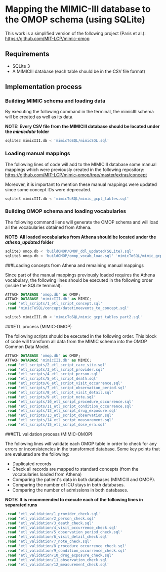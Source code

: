 # Mapping the MIMIC-III database to the OMOP schema (using SQLite)

This work is a simplified version of the following project (Paris et al.): https://github.com/MIT-LCP/mimic-omop

## Requirements
- SQLite 3
- A MIMICIII database (each table should be in the CSV file format)

## Implementation process
### Building MIMIC schema and loading data

By executing the following command in the terminal, the mimicIII schema will be created as well as its data.

**NOTE: Every CSV file from the MIMICIII database should be located under the *mimicdata* folder**
```bash
sqlite3 mimicIII.db < 'mimicToSQL/mimicSQL.sql'
```
### Loading manual mappings

The following lines of code will add to the MIMICIII database some manual mappings which were previously created in the following repository: https://github.com/MIT-LCP/mimic-omop/tree/master/extras/concept

Moreover, it is important to mention these manual mappings were updated since some concept IDs were deprecated.

```bash
sqlite3 mimicIII.db < 'mimicToSQL/mimic_gcpt_tables.sql'
```

### Building OMOP schema and loading vocabularies

The following command liens will generate the OMOP schema and will load all the vocabularies obtained from Athena.

**NOTE: All loaded vocabularies from Athena should be located under the *athena_updated* folder**

```bash
sqlite3 omop.db < 'buildOMOP/OMOP_ddl_updated(SQLite).sql'
sqlite3 omop.db < 'buildOMOP/omop_vocab_load.sql' 'mimicToSQL/mimic_gcpt_tables.sql'
```

###Loading concepts from Athena and remaining manual mappings

Since part of the manual mappings previously loaded requires the Athena vocabulary, the following lines should be executed in the following order (inside the SQLite terminal):

```SQL
ATTACH DATABASE 'omop.db' as OMOP;
ATTACH DATABASE 'mimicIII.db' as MIMIC;
.read 'etl_scripts/1_etl_script_concept.sql'
.read 'mimicToSQL/concept/datetimeevents_to_concept.sql'
```

```bash
sqlite3 mimicIII.db < 'mimicToSQL/mimic_gcpt_tables_part2.sql'
```

###ETL process (MIMIC-OMOP)

The following scripts should be executed in the following order. This block of code will transform all data from the MIMIC schema into the OMOP Common Data Model.

```SQL
ATTACH DATABASE 'omop.db' as OMOP;
ATTACH DATABASE 'mimicIII.db' as MIMIC;
.read 'etl_scripts/2_etl_script_care_site.sql'
.read 'etl_scripts/3_etl_script_provider.sql'
.read 'etl_scripts/4_etl_script_person.sql'
.read 'etl_scripts/5_etl_script_death.sql'
.read 'etl_scripts/6_etl_script_visit_occurrence.sql'
.read 'etl_scripts/7_etl_script_observation_period.sql'
.read 'etl_scripts/8_etl_script_visit_detail.sql'
.read 'etl_scripts/9_etl_script_note.sql'
.read 'etl_scripts/10_etl_script_procedure_occurrence.sql'
.read 'etl_scripts/11_etl_script_condition_occurrence.sql'
.read 'etl_scripts/12_etl_script_drug_exposure.sql'
.read 'etl_scripts/13_etl_script_observation.sql'
.read 'etl_scripts/14_etl_script_measurement.sql'
.read 'etl_scripts/15_etl_script_dose_era.sql'
```

###ETL validation process (MIMIC-OMOP)

The following lines will validate each OMOP table in order to check for any errors or inconsistencies in the transformed database. Some key points that are evaluated are the following:
- Duplicated records
- Check all records are mapped to standard concepts (from the vocabularies loaded from Athena)
- Comparing the patient's data in both databases (MIMICIII and OMOP).
- Comparing the number of ICU stays in both databases.
- Comparing the number of admissions in both databases.

**NOTE: It is recommended to execute each of the following lines in separated runs**
```SQL
.read 'etl_validation/1_provider_check.sql'
.read 'etl_validation/2_person_check.sql'
.read 'etl_validation/3_death_check.sql'
.read 'etl_validation/4_visit_occurrence_check.sql'
.read 'etl_validation/5_observation_period_check.sql'
.read 'etl_validation/6_visit_detail_check.sql'
.read 'etl_validation/7_note_check.sql'
.read 'etl_validation/8_procedure_occurrence_check.sql'
.read 'etl_validation/9_condition_occurrence_check.sql'
.read 'etl_validation/10_drug_exposure_check.sql'
.read 'etl_validation/11_observation_check.sql'
.read 'etl_validation/12_measurement_check.sql'
```
